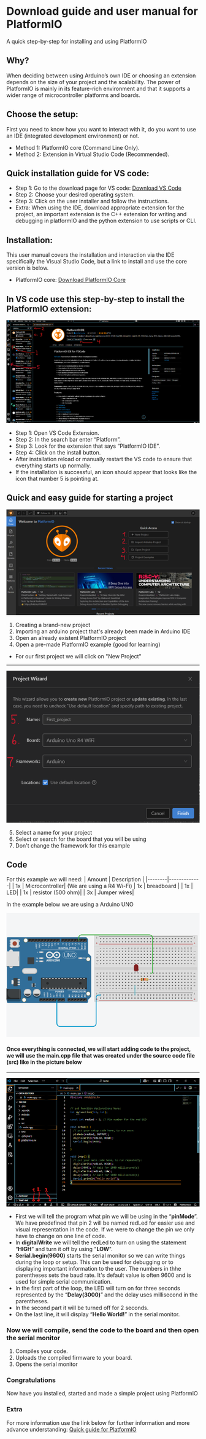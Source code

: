 # Download guide and user manual for PlatformIO
A quick step-by-step for installing and using PlatformIO
## Why?
When deciding between using Arduino’s own IDE or choosing an extension depends on the size of your project and the scalability. The power of PlatformIO is mainly in its feature-rich environment and that it supports a wider range of microcontroller platforms and boards. 
## Choose the setup:
First you need to know how you want to interact with it, do you want to use an IDE (integrated development environment) or not.
- Method 1: PlatformIO core (Command Line Only).
- Method 2: Extension in Virtual Studio Code (Recommended).
## Quick installation guide for VS code:
- Step 1: Go to the download page for VS code: [Download VS Code](https://code.visualstudio.com/download) 
- Step 2: Choose your desired operating system.
- Step 3: Click on the user installer and follow the instructions.
- Extra: When using the IDE, download appropriate extension for the project, an important extension is the C++ extension for writing and debugging in platformIO and the python extension to use scripts or CLI.
## Installation:
This user manual covers the installation and interaction via the IDE specifically the Visual Studio Code, but a link to install and use the core version is below.
- PlatformIO core: [Download PlatformIO Core](https://platformio.org/install/cli) 

## In VS code use this step-by-step to install the PlatformIO extension:
![Instruction Picture](VS_Code_pic.png)

- Step 1: Open VS Code Extension.
- Step 2: In the search bar enter “Platform”.
- Step 3: Look for the extension that says “PlatformIO IDE”.
- Step 4: Click on the install button.
- After installation reload or manually restart the VS code to ensure that everything starts up normally.
- If the installation is successful, an icon should appear that looks like the icon that number 5 is pointing at.


## Quick and easy guide for starting a project
![PLatformIO Start](VS_code_pic_2.png)


 1. Creating a brand-new project
 2. Importing an arduino project that's already been made in Arduino IDE
 3. Open an already existent PlatformIO project
 4. Open a pre-made PlatformIO example (good for learning)

- For our first project we will click on "New Project"

---

![Project Wizard](VS_code_pic_3.png)


 5. Select a name for your project
 6. Select or search for the board that you will be using  
 7. Don't change the framework for this example

## Code
For this example we will need:
| Amount | Description |
|--------|-------------|
| 1x     | Microcontroller| (We are using a R4 Wi-Fi)
| 1x     | breadboard |
| 1x     | LED|
| 1x     | resistor (500 ohm)|
| 3x     | Jumper wires|

In the example below we are using a Arduino UNO

![Arduino](Arduino_wiring.png)

#### Once everything is connected, we will start adding code to the project, we will use the main.cpp file that was created under the source code file (src) like in the picture below

---
![Code](VS_code_pic_5.png)
- First we will tell the program what pin we will be using in the “**pinMode**”. We have predefined that pin 2 will be named redLed for easier use and visual representation in the code. If we were to change the pin we only have to change on one line of code. 
- In **digitalWrite** we will tell the redLed to turn on using the statement “**HIGH**” and turn it off by using "**LOW**".
- **Serial.begin(9600)** starts the serial monitor so we can write things during the loop or setup. This can be used for debugging or to displaying important information to the user. The numbers in thhe parentheses sets the baud rate. It's default value is often 9600 and is used for simple serial communication.
- In the first part of the loop, the LED will turn on for three seconds represented by the “**Delay(3000)**” and the delay uses millisecond in the parentheses.
- In the second part it will be turned off for 2 seconds.
- On the last line, it will display “**Hello World!**” in the serial monitor.

### Now we will compile, send the code to the board and then open the serial monitor

1. Compiles your code.
2. Uploads the compiled firmware to your board.
3. Opens the serial monitor

### Congratulations
Now have you installed, started and made a simple project using PlatformIO

### Extra
For more information use the link below for further information and more advance understanding:
[Quick guide for PlatformIO](https://docs.platformio.org/en/latest/integration/ide/pioide.html) 

